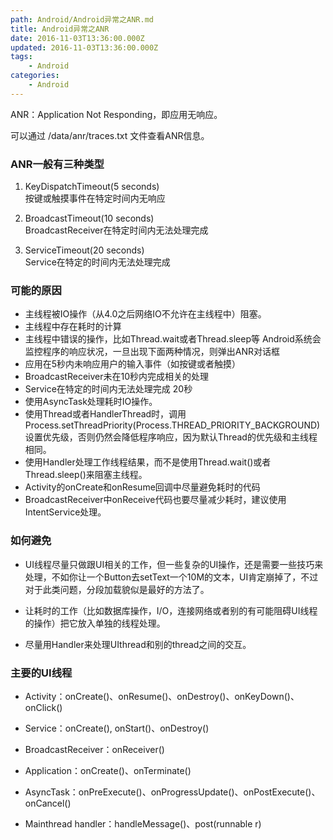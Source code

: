 ```yaml
---
path: Android/Android异常之ANR.md
title: Android异常之ANR
date: 2016-11-03T13:36:00.000Z
updated: 2016-11-03T13:36:00.000Z
tags:
    - Android
categories:
    - Android
---
```


ANR：Application Not Responding，即应用无响应。

<!--more-->


可以通过 /data/anr/traces.txt 文件查看ANR信息。

### ANR一般有三种类型

1. KeyDispatchTimeout(5 seconds)  
按键或触摸事件在特定时间内无响应

2. BroadcastTimeout(10 seconds)  
BroadcastReceiver在特定时间内无法处理完成

3. ServiceTimeout(20 seconds)  
Service在特定的时间内无法处理完成

### 可能的原因

* 主线程被IO操作（从4.0之后网络IO不允许在主线程中）阻塞。
* 主线程中存在耗时的计算
* 主线程中错误的操作，比如Thread.wait或者Thread.sleep等 Android系统会监控程序的响应状况，一旦出现下面两种情况，则弹出ANR对话框
* 应用在5秒内未响应用户的输入事件（如按键或者触摸）
* BroadcastReceiver未在10秒内完成相关的处理
* Service在特定的时间内无法处理完成 20秒
* 使用AsyncTask处理耗时IO操作。
* 使用Thread或者HandlerThread时，调用Process.setThreadPriority(Process.THREAD_PRIORITY_BACKGROUND)设置优先级，否则仍然会降低程序响应，因为默认Thread的优先级和主线程相同。
* 使用Handler处理工作线程结果，而不是使用Thread.wait()或者Thread.sleep()来阻塞主线程。
* Activity的onCreate和onResume回调中尽量避免耗时的代码
* BroadcastReceiver中onReceive代码也要尽量减少耗时，建议使用IntentService处理。

### 如何避免

* UI线程尽量只做跟UI相关的工作，但一些复杂的UI操作，还是需要一些技巧来处理，不如你让一个Button去setText一个10M的文本，UI肯定崩掉了，不过对于此类问题，分段加载貌似是最好的方法了。

* 让耗时的工作（比如数据库操作，I/O，连接网络或者别的有可能阻碍UI线程的操作）把它放入单独的线程处理。

* 尽量用Handler来处理UIthread和别的thread之间的交互。

### 主要的UI线程

* Activity：onCreate()、onResume()、onDestroy()、onKeyDown()、onClick()

* Service：onCreate(), onStart()、onDestroy()

* BroadcastReceiver：onReceiver()

* Application：onCreate()、onTerminate()

* AsyncTask：onPreExecute()、onProgressUpdate()、onPostExecute()、onCancel()

* Mainthread handler：handleMessage()、post(runnable r)

